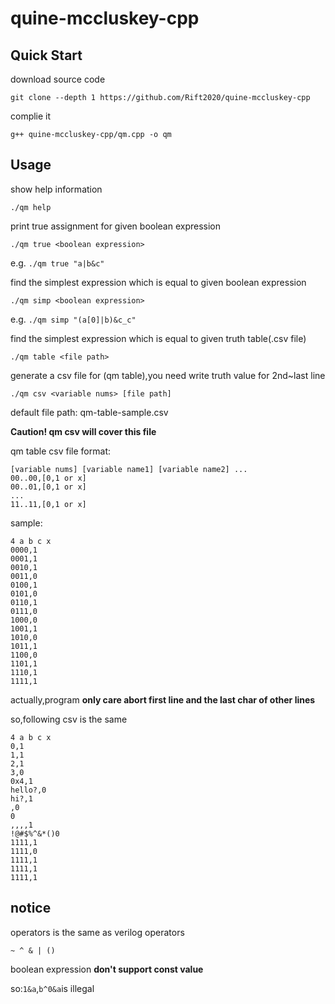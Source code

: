 # quine-mccluskey-cpp

## Quick Start

download source code

`git clone --depth 1 https://github.com/Rift2020/quine-mccluskey-cpp`

complie it

`g++ quine-mccluskey-cpp/qm.cpp -o qm`

## Usage

show help information

`./qm help`

print true assignment for given boolean expression

`./qm true <boolean expression>`

e.g. `./qm true "a|b&c"`

find the simplest expression which is equal to given boolean expression

`./qm simp <boolean expression>`

e.g. `./qm simp "(a[0]|b)&c_c"`

find the simplest expression which is equal to given truth table(.csv file)

`./qm table <file path>`

generate a csv file for (qm table),you need write truth value for 2nd~last line

`./qm csv <variable nums> [file path]`

default file path: qm-table-sample.csv

**Caution! qm csv will cover this file**

qm table csv file format:

```
[variable nums] [variable name1] [variable name2] ...
00..00,[0,1 or x]
00..01,[0,1 or x]
...
11..11,[0,1 or x]
```

sample:

```
4 a b c x
0000,1
0001,1
0010,1
0011,0
0100,1
0101,0
0110,1
0111,0
1000,0
1001,1
1010,0
1011,1
1100,0
1101,1
1110,1
1111,1
```

actually,program **only care abort first line and the last char of other lines**

so,following csv is the same

```
4 a b c x
0,1
1,1
2,1
3,0
0x4,1
hello?,0
hi?,1
,0
0
,,,,1
!@#$%^&*()0
1111,1
1111,0
1111,1
1111,1
1111,1
```

## notice

operators is the same as verilog operators

`~ ^ & | ()`

boolean expression **don't support const value**

so:`1&a`,`b^0&a`is illegal

